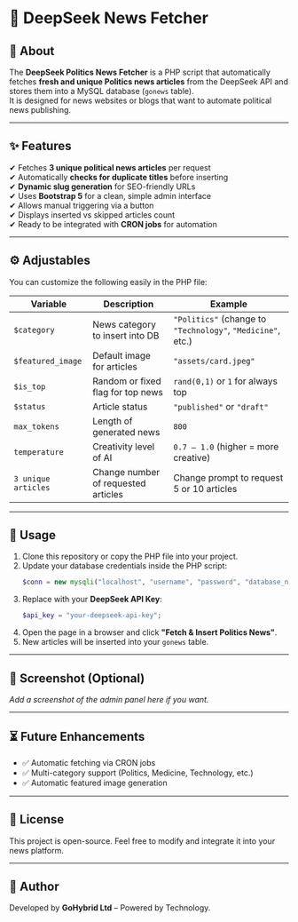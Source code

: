 # 📰 DeepSeek News Fetcher

## 📌 About
The **DeepSeek Politics News Fetcher** is a PHP script that automatically fetches **fresh and unique Politics news articles** from the DeepSeek API and stores them into a MySQL database (`gonews` table).  
It is designed for news websites or blogs that want to automate political news publishing.

---

## ✨ Features
✔ Fetches **3 unique political news articles** per request  
✔ Automatically **checks for duplicate titles** before inserting  
✔ **Dynamic slug generation** for SEO-friendly URLs  
✔ Uses **Bootstrap 5** for a clean, simple admin interface  
✔ Allows manual triggering via a button  
✔ Displays inserted vs skipped articles count  
✔ Ready to be integrated with **CRON jobs** for automation

---

## ⚙️ Adjustables
You can customize the following easily in the PHP file:

| Variable | Description | Example |
|----------|-------------|---------|
| `$category` | News category to insert into DB | `"Politics"` (change to `"Technology"`, `"Medicine"`, etc.) |
| `$featured_image` | Default image for articles | `"assets/card.jpeg"` |
| `$is_top` | Random or fixed flag for top news | `rand(0,1)` or `1` for always top |
| `$status` | Article status | `"published"` or `"draft"` |
| `max_tokens` | Length of generated news | `800` |
| `temperature` | Creativity level of AI | `0.7 – 1.0` (higher = more creative) |
| `3 unique articles` | Change number of requested articles | Change prompt to request 5 or 10 articles |

---

## 🚀 Usage
1. Clone this repository or copy the PHP file into your project.  
2. Update your database credentials inside the PHP script:
    ```php
    $conn = new mysqli("localhost", "username", "password", "database_name");
    ```
3. Replace with your **DeepSeek API Key**:
    ```php
    $api_key = "your-deepseek-api-key";
    ```
4. Open the page in a browser and click **"Fetch & Insert Politics News"**.  
5. New articles will be inserted into your `gonews` table.

---

## 📸 Screenshot (Optional)
_Add a screenshot of the admin panel here if you want._

---

## ⏳ Future Enhancements
- ✅ Automatic fetching via CRON jobs  
- ✅ Multi-category support (Politics, Medicine, Technology, etc.)  
- ✅ Automatic featured image generation  

---

## 📝 License
This project is open-source. Feel free to modify and integrate it into your news platform.

---

## 👤 Author
Developed by **GoHybrid Ltd** – Powered by Technology.
